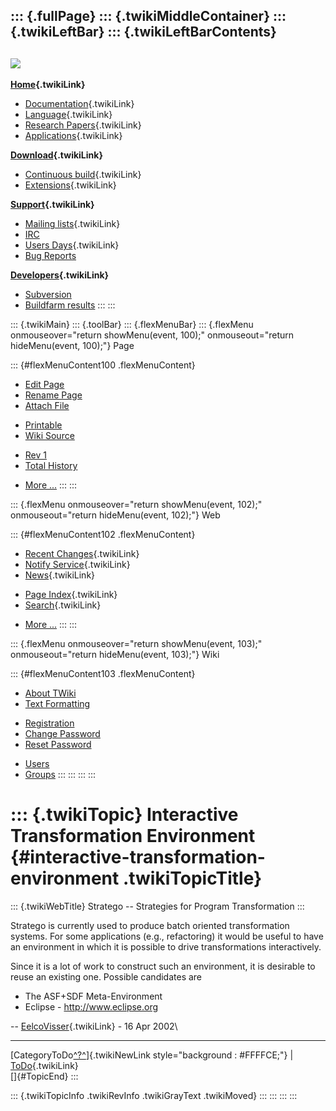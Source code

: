 ::: {.fullPage}
::: {.twikiMiddleContainer}
::: {.twikiLeftBar}
::: {.twikiLeftBarContents}
  ----------------------------------------------------------------------------------
  [![](../pub/Stratego/StrategoLogo/StrategoLogoTextlessWhite-100px.png)](WebHome)
  ----------------------------------------------------------------------------------

**[Home](WebHome){.twikiLink}**

-   [Documentation](StrategoDocumentation){.twikiLink}
-   [Language](StrategoLanguage){.twikiLink}
-   [Research Papers](StrategoPublications){.twikiLink}
-   [Applications](StrategoApplication){.twikiLink}

**[Download](StrategoDownload){.twikiLink}**

-   [Continuous build](ContinuousBuild){.twikiLink}
-   [Extensions](AdditionalPackageDownload){.twikiLink}

**[Support](StrategoSupport){.twikiLink}**

-   [Mailing lists](MailingList){.twikiLink}
-   [IRC](irc://irc.freenode.net/#stratego)
-   [Users Days](StrategoUsersDay){.twikiLink}
-   [Bug Reports](http://yellowgrass.org/project/StrategoXT)

**[Developers](StrategoDev){.twikiLink}**

-   [Subversion](https://svn.strategoxt.org/repos/StrategoXT/strategoxt/trunk)
-   [Buildfarm
    results](http://hydra.nixos.org/jobset/strategoxt/strategoxt-release/all)
:::
:::

::: {.twikiMain}
::: {.toolBar}
::: {.flexMenuBar}
::: {.flexMenu onmouseover="return showMenu(event, 100);" onmouseout="return hideMenu(event, 100);"}
Page

::: {#flexMenuContent100 .flexMenuContent}
-   [Edit
    Page](http://www.program-transformation.org/edit/Stratego/InteractiveTransformationEnvironment?t=1536825593)
-   [Rename
    Page](http://www.program-transformation.org/rename/Stratego/InteractiveTransformationEnvironment)
-   [Attach
    File](http://www.program-transformation.org/attach/Stratego/InteractiveTransformationEnvironment)

<!-- -->

-   [Printable](http://www.program-transformation.org/view/Stratego/InteractiveTransformationEnvironment?skin=print.pattern)
-   [Wiki
    Source](http://www.program-transformation.org/view/Stratego/InteractiveTransformationEnvironment?skin=text&raw=on&contenttype=text/plain)

<!-- -->

-   [Rev
    1](http://www.program-transformation.org/view/Stratego/InteractiveTransformationEnvironment?rev=1.1)
-   [Total
    History](http://www.program-transformation.org/rdiff/Stratego/InteractiveTransformationEnvironment)

<!-- -->

-   [More
    \...](http://www.program-transformation.org/oops/Stratego/InteractiveTransformationEnvironment?template=oopsmore&param1=1.1&param2=1.1)
:::
:::

::: {.flexMenu onmouseover="return showMenu(event, 102);" onmouseout="return hideMenu(event, 102);"}
Web

::: {#flexMenuContent102 .flexMenuContent}
-   [Recent Changes](WebChanges){.twikiLink}
-   [Notify Service](WebNotify){.twikiLink}
-   [News](WebNews){.twikiLink}

<!-- -->

-   [Page Index](WebIndex){.twikiLink}
-   [Search](WebSearch){.twikiLink}

<!-- -->

-   [More
    \...](http://www.program-transformation.org/oops/Stratego/InteractiveTransformationEnvironment?template=oopsmore&param1=1.1&param2=1.1)
:::
:::

::: {.flexMenu onmouseover="return showMenu(event, 103);" onmouseout="return hideMenu(event, 103);"}
Wiki

::: {#flexMenuContent103 .flexMenuContent}
-   [About
    TWiki](http://www.program-transformation.org/view/TWiki/WebHome)
-   [Text
    Formatting](http://www.program-transformation.org/view/TWiki/TextFormattingRules)

<!-- -->

-   [Registration](http://www.program-transformation.org/view/TWiki/TWikiRegistration)
-   [Change
    Password](http://www.program-transformation.org/view/TWiki/ChangePassword)
-   [Reset
    Password](http://www.program-transformation.org/view/TWiki/ResetPassword)

<!-- -->

-   [Users](http://www.program-transformation.org/view/Main/TWikiUsers)
-   [Groups](http://www.program-transformation.org/view/Main/TWikiGroups)
:::
:::
:::
:::

::: {.twikiTopic}
Interactive Transformation Environment {#interactive-transformation-environment .twikiTopicTitle}
======================================

::: {.twikiWebTitle}
Stratego \-- Strategies for Program Transformation
:::

Stratego is currently used to produce batch oriented transformation
systems. For some applications (e.g., refactoring) it would be useful to
have an environment in which it is possible to drive transformations
interactively.

Since it is a lot of work to construct such an environment, it is
desirable to reuse an existing one. Possible candidates are

-   The ASF+SDF Meta-Environment
-   Eclipse - <http://www.eclipse.org>

\-- [EelcoVisser](../Main/EelcoVisser){.twikiLink} - 16 Apr 2002\

------------------------------------------------------------------------

[CategoryToDo[^?^](http://www.program-transformation.org/edit/Stratego/CategoryToDo?topicparent=Stratego.InteractiveTransformationEnvironment)]{.twikiNewLink
style="background : #FFFFCE;"} \| [ToDo](ToDo){.twikiLink}\
[]{#TopicEnd}
:::

::: {.twikiTopicInfo .twikiRevInfo .twikiGrayText .twikiMoved}
:::
:::
:::
:::

